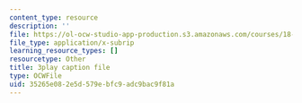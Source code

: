 ```yaml
---
content_type: resource
description: ''
file: https://ol-ocw-studio-app-production.s3.amazonaws.com/courses/18-01sc-single-variable-calculus-fall-2010/35265e082e5d579ebfc9adc9bac9f81a_zUEuKrxgHws.vtt
file_type: application/x-subrip
learning_resource_types: []
resourcetype: Other
title: 3play caption file
type: OCWFile
uid: 35265e08-2e5d-579e-bfc9-adc9bac9f81a
---
```

